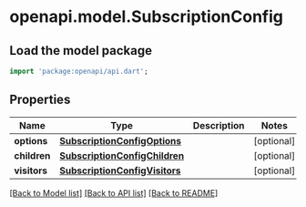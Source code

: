 # openapi.model.SubscriptionConfig

## Load the model package
```dart
import 'package:openapi/api.dart';
```

## Properties
Name | Type | Description | Notes
------------ | ------------- | ------------- | -------------
**options** | [**SubscriptionConfigOptions**](SubscriptionConfigOptions.md) |  | [optional] 
**children** | [**SubscriptionConfigChildren**](SubscriptionConfigChildren.md) |  | [optional] 
**visitors** | [**SubscriptionConfigVisitors**](SubscriptionConfigVisitors.md) |  | [optional] 

[[Back to Model list]](../README.md#documentation-for-models) [[Back to API list]](../README.md#documentation-for-api-endpoints) [[Back to README]](../README.md)


